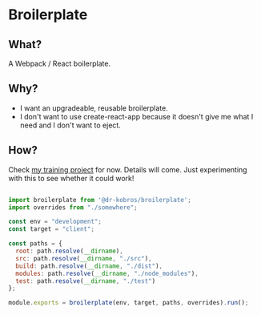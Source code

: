 # Broilerplate

## What?

A Webpack / React boilerplate.

## Why?

* I want an upgradeable, reusable broilerplate.
* I don't want to use create-react-app because it doesn't give me what I need and I don't want to eject.

## How?

Check [my training project](https://github.com/pekkis/hardcore-react-training) for now. Details will come.
Just experimenting with this to see whether it could work!

```javascript

import broilerplate from '@dr-kobros/broilerplate';
import overrides from "./somewhere";

const env = "development";
const target = "client";

const paths = {
  root: path.resolve(__dirname),
  src: path.resolve(__dirname, "./src"),
  build: path.resolve(__dirname, "./dist"),
  modules: path.resolve(__dirname, "./node_modules"),
  test: path.resolve(__dirname, "./test")
};

module.exports = broilerplate(env, target, paths, overrides).run();
